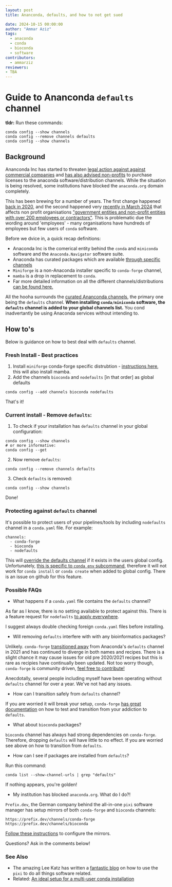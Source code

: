 ```yaml
---
layout: post
title: Ananconda, defaults, and how to not get sued

date: 2024-10-15 00:00:00
author: "Ammar Aziz"
tags:
  - anaconda
  - conda
  - bioconda
  - software
contributors:
  - ammarziz
reviewers:
- TBA
---
```


# Guide to Ananconda `defaults` channel

**tldr:** Run these commands:

```
conda config --show channels
conda config --remove channels defaults
conda config --show channels
```

## Background

Ananconda Inc has started to threaten [legal action against against commercial companies](https://www.reuters.com/legal/litigation/intel-sued-copyright-infringement-over-ai-software-2024-08-09/) and [has also advised non-profits](https://www.theregister.com/2024/08/08/anaconda_puts_the_squeeze_on/) to purchase licenses to the anaconda software/distribution channels. While the situation is being resolved, some institutions have blocked the `anaconda.org` domain completely.

This has been brewing for a number of years. The first change happened [back in 2020](https://www.anaconda.com/blog/sustaining-our-stewardship-of-the-open-source-data-science-community), and the second happened very [recently in March 2024](https://legal.anaconda.com/policies/en/?name=terms-of-service#anaconda-terms-of-service) that affects non profit organisations ["government entities and non-profit entities with over 200 employees or contractors"](https://www.theregister.com/2024/08/08/anaconda_puts_the_squeeze_on/). This is problematic due the wording around 'employees' - many organisations have hundreds of employees but few users of `conda` software.

Before we dvice in, a quick recap definitions:

- Anaconda Inc is the comerical entity behind the `conda` and `miniconda` software and the `Anaconda.Navigator` software suite.
- Anaconda has curated packages which are available [through specific channels](https://repo.anaconda.com/pkgs/)  
- `Miniforge` is a non-Anaconda installer specific to `conda-forge` channel, 
- `mamba` is a drop in replacement to `conda`.
- Far more detailed information on all the different channels/distributions [can be found here.](https://bioconda.github.io/faqs.html#what-s-the-difference-between-anaconda-conda-miniconda-mamba-mambaforge-micromamba)

All the hooha surrounds the [curated Ananconda channels](https://docs.anaconda.com/working-with-conda/reference/default-repositories/), the primary one being the `defaults` channel. **When installing `conda/miniconda` software, the `defaults` channel is added to your global channels list.** You cond inadvertantly be using Anaconda services without intending to.

## How to's

Below is guidance on how to best deal with `defaults` channel.

### Fresh Install - Best practices

1. Install `miniforge` conda-forge specific distrubtion  - [instructions here](https://github.com/conda-forge/miniforge), this will also install mamba.
2. Add the channels `bioconda` and `nodefaults` [in that order] as global defaults
```
conda config --add channels bioconda nodefaults
```
That's it!

### Current install - Remove `defaults`:

1. To check if your installation has `defaults` channel in your global configuration:

```
conda config --show channels
# or more informative: 
conda config --get
```

2. Now remove `defaults`:
```
conda config --remove channels defaults
```

3. Check `defaults` is removed:
```
conda config --show channels
```
Done!

### Protecting against `defaults` channel

It's possible to protect users of your pipelines/tools by including `nodefaults` channel in a `conda.yaml` file. For example:

```
channels:
  - conda-forge
  - bioconda
  - nodefaults
```

This will [override the defaults channel](https://docs.conda.io/projects/conda/en/4.6.1/user-guide/tasks/manage-environments.html#creating-an-environment-file-manually) if it exists in the users global config. Unfortunately, [this is specific to `conda env` subcommand](https://stackoverflow.com/a/67708768), therefore it will not work for `conda install` or `conda create` when added to global config. There is an issue on github for this feature.

### Possible FAQs

- What happens if a `conda.yaml` file contains the `defaults` channel?

As far as I know, there is no setting available to protect against this. There is a feature request for `nodefaults` [to apply everywhere](https://github.com/conda/conda/issues/12010). 

I suggest always double checking foreign `conda.yaml` files before installing.

- Will removing `defaults` interfere with with any bioinformatics packages?

Unlikely. `conda-forge` [transitioned away](https://conda-forge.org/news/2021/09/30/defaults-channel-is-now-dropped-when-building-conda-forge-packages/) from Anaconda's `defaults` channel in 2021 and has continued to diverge in both names and recipes. There is a slight chance it may cause issues for old pre 2020/2021 recipes but this is rare as recipies have continually been updated. Not too worry though, `conda-forge` is community driven, [feel free to contribute!](https://conda-forge.org/docs/user/contributing/)

Anecdotally, several people including myself have been operating without `defaults` channel for over a year. We've not had any issues. 

- How can I transition safely from `defaults` channel?

If you are worried it will break your setup, `conda-forge` [has great documentation](https://conda-forge.org/docs/user/transitioning_from_defaults/) on how to test and transition from your addiction to `defaults`.

- What about `bioconda` packages?

`bioconda` channel has always had strong dependencies on `conda-forge`. Therefore, dropping `defaults` will have little to no effect. If you are worried see above on how to transition from `defaults`.

- How can I see if packages are installed from `defaults`? 

Run this command:

```
conda list --show-channel-urls | grep "defaults"
```

If nothing appears, you're golden!

- My institution has blocked `anaconda.org`. What do I do?!

`Prefix.dev`, the German company behind the all-in-one `pixi` software manager has setup mirrors of both `conda-forge` and `bioconda` channels:

```
https://prefix.dev/channels/conda-forge
https://prefix.dev/channels/bioconda
```
[Follow these instructions](https://docs.conda.io/projects/conda/en/latest/user-guide/configuration/mirroring.html
) to configure the mirrors. 

Questions? Ask in the comments below!

### See Also

- The amazing Lee Katz has written a [fantastic blog](https://ubinfie.github.io/2024/10/03/pixi-basics.html) on how to use the `pixi` to do all things software related.
- Related: [An ideal setup for a multi-user conda installation](https://ubinfie.github.io/2024/04/02/shared-conda-tutorial.html)
